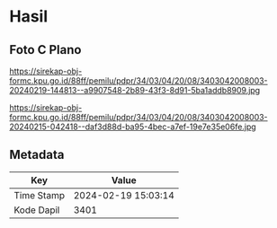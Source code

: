 # Hasil

## Foto C Plano

https://sirekap-obj-formc.kpu.go.id/88ff/pemilu/pdpr/34/03/04/20/08/3403042008003-20240219-144813--a9907548-2b89-43f3-8d91-5ba1addb8909.jpg

https://sirekap-obj-formc.kpu.go.id/88ff/pemilu/pdpr/34/03/04/20/08/3403042008003-20240215-042418--daf3d88d-ba95-4bec-a7ef-19e7e35e06fe.jpg


## Metadata

| Key        | Value               |
| ---------- | ------------------- |
| Time Stamp | 2024-02-19 15:03:14 |
| Kode Dapil | 3401                |




